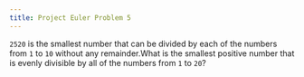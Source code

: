 ```yaml
---
title: Project Euler Problem 5
---
```


`2520` is the smallest number that can be divided by each of the numbers from `1` to `10` without any remainder.What is the smallest positive number that is evenly divisible by all of the numbers from `1` to `20`?
